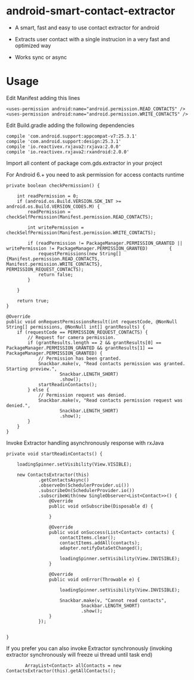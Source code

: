# android-smart-contact-extractor

- A smart, fast and easy to use contact extractor for android 

- Extracts user contact with a single instrucion in a very fast and optimized way

- Works sync or async

# Usage

Edit Manifest adding this lines

    <uses-permission android:name="android.permission.READ_CONTACTS" />
    <uses-permission android:name="android.permission.WRITE_CONTACTS" />
  
  
Edit Build.gradle adding the following dependencies

    compile 'com.android.support:appcompat-v7:25.3.1'
    compile 'com.android.support:design:25.3.1'
    compile 'io.reactivex.rxjava2:rxjava:2.0.0'
    compile 'io.reactivex.rxjava2:rxandroid:2.0.0'
    
Import all content of package com.gds.extractor in your project

For Android 6.+ you need to ask permission for access contacts runtime

    private boolean checkPermission() {

        int readPermission = 0;
        if (android.os.Build.VERSION.SDK_INT >= android.os.Build.VERSION_CODES.M) {
            readPermission = checkSelfPermission(Manifest.permission.READ_CONTACTS);

            int writePermission = checkSelfPermission(Manifest.permission.WRITE_CONTACTS);

            if (readPermission != PackageManager.PERMISSION_GRANTED || writePermission != PackageManager.PERMISSION_GRANTED)        {
                requestPermissions(new String[]{Manifest.permission.READ_CONTACTS, Manifest.permission.WRITE_CONTACTS},              PERMISSION_REQUEST_CONTACTS);
                return false;
            }

        }

        return true;
    }

    @Override
    public void onRequestPermissionsResult(int requestCode, @NonNull String[] permissions, @NonNull int[] grantResults) {
        if (requestCode == PERMISSION_REQUEST_CONTACTS) {
            // Request for camera permission.
            if (grantResults.length == 2 && grantResults[0] == PackageManager.PERMISSION_GRANTED && grantResults[1] ==           PackageManager.PERMISSION_GRANTED) {
                // Permission has been granted.
                Snackbar.make(v, "Read contacts permission was granted. Starting preview.",
                        Snackbar.LENGTH_SHORT)
                        .show();
                startReadinContacts();
            } else {
                // Permission request was denied.
                Snackbar.make(v, "Read contacts permission request was denied.",
                        Snackbar.LENGTH_SHORT)
                        .show();
            }
        }
    }


Invoke Extractor handling asynchronously response with rxJava

    private void startReadinContacts() {

        loadingSpinner.setVisibility(View.VISIBLE);

        new ContactsExtractor(this)
                .getContactsAsync()
                .observeOn(SchedulerProvider.ui())
                .subscribeOn(SchedulerProvider.io())
                .subscribeWith(new SingleObserver<List<Contact>>() {
                    @Override
                    public void onSubscribe(Disposable d) {

                    }

                    @Override
                    public void onSuccess(List<Contact> contacts) {
                        contactItems.clear();
                        contactItems.addAll(contacts);
                        adapter.notifyDataSetChanged();

                        loadingSpinner.setVisibility(View.INVISIBLE);
                    }

                    @Override
                    public void onError(Throwable e) {

                        loadingSpinner.setVisibility(View.INVISIBLE);

                        Snackbar.make(v, "Cannot read contacts",
                                Snackbar.LENGTH_SHORT)
                                .show();
                    }
                });


    }


If you prefer you can also invoke Extractor synchronously (invoking extractor synchronously will freeze ui thread until task end)

           ArrayList<Contact> allContacts = new ContactsExtractor(this).getAllContacts();
           
           
         
